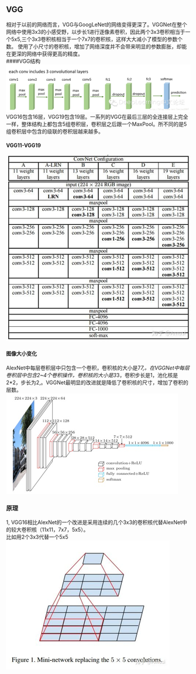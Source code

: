 ## VGG

相对于以前的网络而言，VGG与GoogLeNet的网络变得更深了。VGGNet在整个网络中使用3x3的小感受野，以步长1进行逐像素卷积，因此两个3x3卷积相当于一个5x5,三个3x3卷积核相当于一个7x7的卷积核，这样大大减小了模型的参数个数。  使用了小尺寸的卷积核，增加了网络深度并不会带来明显的参数膨胀，却能在更深的网络中获得更高的精度。  
####VGG结构
![](/assets/VGG_structure.png)
VGG16包含16层，VGG19包含19层。一系列的VGG在最后三层的全连接层上完全一样，整体结构上都包含5组卷积层，卷积层之后跟一个MaxPool。所不同的是5组卷积层中包含的级联的卷积层越来越多。   
#### VGG11-VGG19
 
![](/assets/VGG_11_19.png)

#### 图像大小变化
AlexNet中每层卷积层中只包含一个卷积，卷积核的大小是7*7,。在VGGNet中每层卷积层中包含2~4个卷积操作，卷积核的大小是3*3，卷积步长是1，池化核是2*2，步长为2,。VGGNet最明显的改进就是降低了卷积核的尺寸，增加了卷积的层数。   
![](/assets/VGG_Structure.png)

### 原理

1, VGG16相比AlexNet的一个改进是采用连续的几个3x3的卷积核代替AlexNet中的较大卷积核（11x11，7x7，5x5）。         
比如用2个3x3代替一个5x5   
![](/assets/VGG_small_kernel_replace_large.png)     





